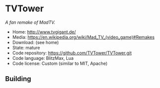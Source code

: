 # TVTower

_A fan remake of MadTV._

- Home: http://www.tvgigant.de/
- Media: https://en.wikipedia.org/wiki/Mad_TV_(video_game)#Remakes
- Download: (see home)
- State: mature
- Code repository: https://github.com/TVTower/TVTower.git
- Code language: BlitzMax, Lua
- Code license: Custom (similar to MIT, Apache)

## Building

